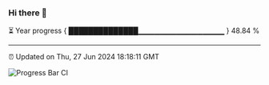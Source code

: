 ### Hi there 👋

⏳ Year progress { ██████████████▁▁▁▁▁▁▁▁▁▁▁▁▁▁▁▁ } 48.84 %

---

⏰ Updated on Thu, 27 Jun 2024 18:18:11 GMT

![Progress Bar CI](https://github.com/liununu/liununu/workflows/Progress%20Bar%20CI/badge.svg)
